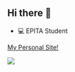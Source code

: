 ## Hi there 👋

- 💻 EPITA Student

[My Personal Site!](https://osmoskour.github.io/portfolio/)

![](https://github-readme-streak-stats.herokuapp.com/?user=osmoskour&theme=dark&hide_border=false)<br/>

<!--
**Osmoskour/Osmoskour** is a ✨ _special_ ✨ repository because its `README.md` (this file) appears on your GitHub profile.

Here are some ideas to get you started:

- 🔭 I’m currently working on ...
- 🌱 I’m currently learning ...
- 👯 I’m looking to collaborate on ...
- 🤔 I’m looking for help with ...
- 💬 Ask me about ...
- 📫 How to reach me: ...
- 😄 Pronouns: ...
- ⚡ Fun fact: ...
-->
